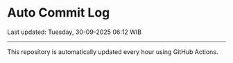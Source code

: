 # Auto Commit Log

Last updated: Tuesday, 30-09-2025 06:12 WIB

---

This repository is automatically updated every hour using GitHub Actions.
